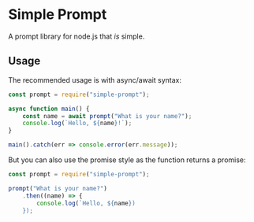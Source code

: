 # Simple Prompt

A prompt library for node.js that *is* simple.

## Usage

The recommended usage is with async/await syntax:

```js
const prompt = require("simple-prompt");

async function main() {
    const name = await prompt("What is your name?");
    console.log(`Hello, ${name}!`);
}

main().catch(err => console.error(err.message));
```

But you can also use the promise style as the function
returns a promise:

```js
const prompt = require("simple-prompt");

prompt("What is your name?")
    .then((name) => {
        console.log(`Hello, ${name})
    });
```